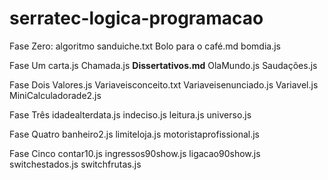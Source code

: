 # serratec-logica-programacao

Fase Zero: 
algoritmo sanduiche.txt
Bolo para o café.md
bomdia.js

Fase Um
carta.js
Chamada.js
**Dissertativos.md**
OlaMundo.js
Saudações.js

Fase Dois
Valores.js
Variaveisconceito.txt
Variaveisenunciado.js
Variavel.js
MiniCalculadorade2.js

Fase Três
idadealterdata.js
indeciso.js
leitura.js
universo.js

Fase Quatro
banheiro2.js
limiteloja.js
motoristaprofissional.js

Fase Cinco
contar10.js
ingressos90show.js
ligacao90show.js
switchestados.js
switchfrutas.js

